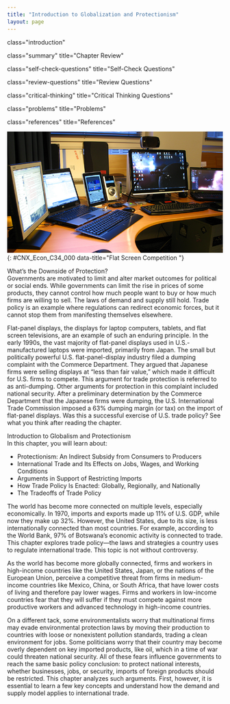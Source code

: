 ```yaml
---
title: "Introduction to Globalization and Protectionism"
layout: page
---
```



<cnx-pi data-type="cnx.flag.introduction"> class="introduction" </cnx-pi>

<cnx-pi data-type="cnx.eoc">class="summary" title="Chapter Review"</cnx-pi>

<cnx-pi data-type="cnx.eoc">class="self-check-questions" title="Self-Check Questions"</cnx-pi>

<cnx-pi data-type="cnx.eoc">class="review-questions" title="Review Questions"</cnx-pi>

<cnx-pi data-type="cnx.eoc">class="critical-thinking" title="Critical Thinking Questions"</cnx-pi>

<cnx-pi data-type="cnx.eoc">class="problems" title="Problems"</cnx-pi>

<cnx-pi data-type="cnx.eoc">class="references" title="References"</cnx-pi>

 ![This image is a photograph of multiple laptop computers and other electronic devices.](../resources/CNX_Econ_C34_000.jpg "The market for flat-panel displays in the United States is huge. The manufacturers of flat screens in the United States must compete against manufacturers from around the world. (Credit: modification of work by &#x201C;Jemimus&#x201D;/Flickr Creative Commons)"){: #CNX_Econ_C34_000 data-title="Flat Screen Competition "}

<div data-type="note" class="note economics bringhome" markdown="1">
<div data-type="title" class="title">
What’s the Downside of Protection?
</div>
Governments are motivated to limit and alter market outcomes for political or social ends. While governments can limit the rise in prices of some products, they cannot control how much people want to buy or how much firms are willing to sell. The laws of demand and supply still hold. Trade policy is an example where regulations can redirect economic forces, but it cannot stop them from manifesting themselves elsewhere.

Flat-panel displays, the displays for laptop computers, tablets, and flat screen televisions, are an example of such an enduring principle. In the early 1990s, the vast majority of flat-panel displays used in U.S.-manufactured laptops were imported, primarily from Japan. The small but politically powerful U.S. flat-panel-display industry filed a dumping complaint with the Commerce Department. They argued that Japanese firms were selling displays at “less than fair value,” which made it difficult for U.S. firms to compete. This argument for trade protection is referred to as anti-dumping. Other arguments for protection in this complaint included national security. After a preliminary determination by the Commerce Department that the Japanese firms were dumping, the U.S. International Trade Commission imposed a 63% dumping margin (or tax) on the import of flat-panel displays. Was this a successful exercise of U.S. trade policy? See what you think after reading the chapter.

</div>

<div data-type="note" class="note economics chapter-objectives" markdown="1">
<div data-type="title" class="title">
Introduction to Globalism and Protectionism
</div>
In this chapter, you will learn about:

* Protectionism: An Indirect Subsidy from Consumers to Producers
* International Trade and Its Effects on Jobs, Wages, and Working Conditions
* Arguments in Support of Restricting Imports
* How Trade Policy Is Enacted: Globally, Regionally, and Nationally
* The Tradeoffs of Trade Policy

</div>

The world has become more connected on multiple levels, especially economically. In 1970, imports and exports made up 11% of U.S. GDP, while now they make up 32%. However, the United States, due to its size, is less internationally connected than most countries. For example, according to the World Bank, 97% of Botswana’s economic activity is connected to trade. This chapter explores trade policy—the laws and strategies a country uses to regulate international trade. This topic is not without controversy.

As the world has become more globally connected, firms and workers in high-income countries like the United States, Japan, or the nations of the European Union, perceive a competitive threat from firms in medium-income countries like Mexico, China, or South Africa, that have lower costs of living and therefore pay lower wages. Firms and workers in low-income countries fear that they will suffer if they must compete against more productive workers and advanced technology in high-income countries.

On a different tack, some environmentalists worry that multinational firms may evade environmental protection laws by moving their production to countries with loose or nonexistent pollution standards, trading a clean environment for jobs. Some politicians worry that their country may become overly dependent on key imported products, like oil, which in a time of war could threaten national security. All of these fears influence governments to reach the same basic policy conclusion: to protect national interests, whether businesses, jobs, or security, imports of foreign products should be restricted. This chapter analyzes such arguments. First, however, it is essential to learn a few key concepts and understand how the demand and supply model applies to international trade.

